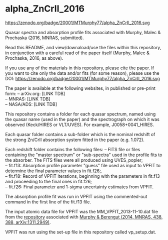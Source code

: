 # alpha_ZnCrII_2016
https://zenodo.org/badge/20001/MTMurphy77/alpha_ZnCrII_2016.svg

Quasar spectra and absorption profile fits associated with Murphy, Malec &amp; Prochaska (2016, MNRAS, submitted).

Read this README, and view/downaload/use the files within this repository, in conjunction with a careful read of the paper itself (Murphy, Malec &amp; Prochaska, 2016, as above).

If you use any of the materials in this repository, please cite the paper. If you want to cite only the data and/or fits (for some reason), please use the DOI: https://zenodo.org/badge/20001/MTMurphy77/alpha_ZnCrII_2016.svg

The paper is available at the following websites, in published or pre-print form:
&ndash; arXiv.org: [LINK TDB]<br>
&ndash; MNRAS: [LINK TDB]<br>
&ndash; NASA/ADS: [LINK TDB]<br>

This repository contains a folder for each quasar spectrum, named using the quasar name (used in the paper) and the spectrograph on which it was observed (Keck/HIRES or VLT/UVES). For example, J0058+0041_HIRES.

Each quasar folder contains a sub-folder which is the nominal redshift of the strong Zn/CrII absorption system fitted in the paper (e.g. 1.072).

Each redshift folder contains the following files:
&ndash; FITS file or files containing the "master spectrum" or "sub-spectra" used in the profile fits to the absorber. The FITS files were all produced using UVES_popler;<br>
&ndash; fit.f13: Absorption profile parameter "guess" file used as input to VPFIT to determine the final parameter values in fit.f26;.<br>
&ndash; fit.f18: Record of VPFIT iterations, beginning with the parameters in fit.f13 and proceeding to the final ones in fit.f26;<br>
&ndash; fit.f26: Final parameter and 1-sigma uncertainty estimates from VPFIT.<br>

The absorption profile fit was run in VPFIT using the commented-out command in the first line of the fit.f13 file.

The input atomic data file for VPFIT was the MM_VPFIT_2013-11-10.dat file from the <a href="https://github.com/MTMurphy77/MMatomdat">repository</a> associated with <a href="http://adsabs.harvard.edu/abs/2014MNRAS.438..388M">Murphy & Berengut (2014, MNRAS, 438, 388, arXiv:1311.2949)</a>.

VPFIT was run using the set-up file in this repository called vp_setup.dat.
